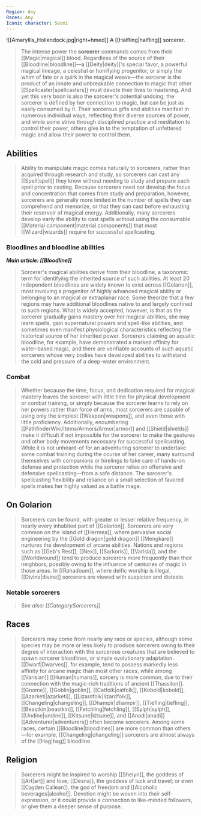 ```yaml
---
Region: Any
Races: Any
Iconic character: Seoni
---
```


![[Amaryllis_Hollendock.jpg|right+hmed]] 
 A [[Halfling|halfling]] sorcerer.
> The intense power the **sorcerer** commands comes from their [[Magic|magical]] blood. Regardless of the source of their [[Bloodline|bloodline]]—a [[Deity|deity]]'s special favor, a powerful magical lineage, a celestial or horrifying progenitor, or simply the whim of fate or a quirk in the magical weave—the sorcerer is the product of an innate and unbreakable connection to magic that other [[Spellcaster|spellcasters]] must devote their lives to mastering. And yet this very boon is also the sorcerer's potential undoing; the sorcerer is defined by her connection to magic, but can be just as easily consumed by it. Their sorcerous gifts and abilities manifest in numerous individual ways, reflecting their diverse sources of power, and while some strive through disciplined practice and meditation to control their power, others give in to the temptation of unfettered magic and allow their power to control them.



## Abilities

> Ability to manipulate magic comes naturally to sorcerers, rather than acquired through research and study, so sorcerers can cast any [[Spell|spell]] they know without needing to study and prepare each spell prior to casting. Because sorcerers need not develop the focus and concentration that comes from study and preparation, however, sorcerers are generally more limited in the number of spells they can comprehend and memorize, or that they can cast before exhausting their reservoir of magical energy.
> Additionally, many sorcerers develop early the ability to cast spells without using the consumable [[Material component|material components]] that most [[Wizard|wizards]] require for successful spellcasting.


### Bloodlines and bloodline abilities

***Main article: [[Bloodline]]***
> Sorcerer's magical abilities derive from their bloodline, a taxonomic term for identifying the inherited source of such abilities. At least 20 independent bloodlines are widely known to exist across [[Golarion]], most involving a progenitor of highly advanced magical ability or belonging to an magical or extraplanar race. Some theorize that a few regions may have additional bloodlines native to and largely confined to such regions.
> What is widely accepted, however, is that as the sorcerer gradually gains mastery over her magical abilities, she may learn spells, gain supernatural powers and spell-like abilities, and sometimes even manifest physiological characteristics reflecting the historical source of her inherited power. Sorcerers claiming an aquatic bloodline, for example, have demonstrated a marked affinity for water-based magic, and there are verifiable accounts of such aquatic sorcerers whose very bodies have developed abilities to withstand the cold and pressure of a deep-water environment.


### Combat

> Whether because the time, focus, and dedication required for magical mastery leaves the sorcerer with little time for physical development or combat training, or simply because the sorcerer learns to rely on her powers rather than force of arms, most sorcerers are capable of using only the simplest [[Weapon|weapons]], and even those with little proficiency. Additionally, encumbering [[PathfinderWiki/Items/Armors/Armor|armor]] and [[Shield|shields]] make it difficult if not impossible for the sorcerer to make the gestures and other body movements necessary for successful spellcasting. While it is not unheard-of for an adventuring sorcerer to undertake some combat training during the course of her career, many surround themselves with companions or hirelings to take care of hands-on defense and protection while the sorcerer relies on offensive and defensive spellcasting—from a safe distance.
> The sorcerer's spellcasting flexibility and reliance on a small selection of favored spells makes her highly valued as a battle mage.


## On Golarion

> Sorcerers can be found, with greater or lesser relative frequency, in nearly every inhabited part of [[Golarion]]. Sorcerers are very common on the island of [[Hermea]], where pervasive social engineering by the [[Gold dragon|gold dragon]] [[Mengkare]] nurtures the development of arcane abilities. Nations and regions such as [[Geb's Rest]], [[Nex]], [[Sarkoris]], [[Varisia]], and the [[Worldwound]] tend to produce sorcerers more frequently than their neighbors, possibly owing to the influence of centuries of magic in those areas.
> In [[Rahadoum]], where deific worship is illegal, [[Divine|divine]] sorcerers are viewed with suspicion and distaste.


### Notable sorcerers

> *See also: [[CategorySorcerers]]*


## Races

> Sorcerers may come from nearly any race or species, although some species may be more or less likely to produce sorcerers owing to their degree of interaction with the sorcerous creatures that are believed to spawn sorcerer bloodlines, or simple evolutionary adaptation. [[Dwarf|Dwarves]], for example, tend to possess markedly less affinity for arcane magic than most other races, while among [[Varisian]] [[Human|humans]], sorcery is more common, due to their connection with the magic-rich traditions of ancient [[Thassilon]].
> [[Gnome]], [[Goblin|goblin]], [[Catfolk|catfolk]], [[Kobold|kobold]], [[Azarketi|azarketi]], [[Lizardfolk|lizardfolk]], [[Changeling|changeling]], [[Dhampir|dhampir]], [[Tiefling|tiefling]], [[Beastkin|beastkin]], [[Fetchling|fetchling]], [[Sylph|sylph]], [[Undine|undine]], [[Kitsune|kitsune]], and [[Anadi|anadi]] [[Adventurer|adventurers]] often become sorcerers.
> Among some races, certain [[Bloodline|bloodlines]] are more common than others—for example, [[Changeling|changeling]] sorcerers are almost always of the [[Hag|hag]] bloodline. 


## Religion

> Sorcerers might be inspired to worship [[Shelyn]], the goddess of [[Art|art]] and love; [[Desna]], the goddess of luck and travel; or even [[Cayden Cailean]], the god of freedom and [[Alcoholic beverages|alcohol]]. Devotion might be woven into their self-expression, or it could provide a connection to like-minded followers, or give them a deeper sense of purpose.








